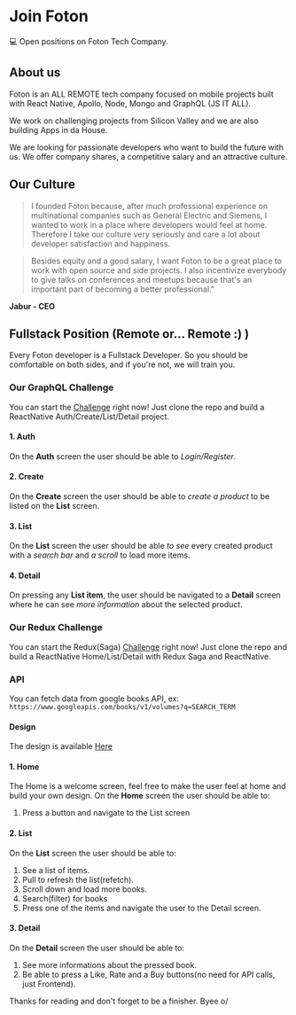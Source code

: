 # Join Foton
💻 Open positions on Foton Tech Company.

## About us
Foton is an ALL REMOTE tech company focused on mobile projects built with React Native, Apollo, Node, Mongo and GraphQL (JS IT ALL).

We work on challenging projects from Silicon Valley and we are also building Apps in da House.

We are looking for passionate developers who want to build the future with us.
We offer company shares, a competitive salary and an attractive culture.

## Our Culture
> I founded Foton because, after much professional experience on multinational companies such as General Electric and Siemens, I wanted to work in a place where developers would feel at home. Therefore I take our culture very seriously and care a lot about developer satisfaction and happiness.

> Besides equity and a good salary, I want Foton to be a great place to work with open source and side projects. I also incentivize everybody to give talks on conferences and meetups because that's an important part of becoming a better professional."

__Jabur - CEO__

## Fullstack Position (Remote or... Remote :) )
Every Foton developer is a Fullstack Developer. So you should be comfortable on both sides, and if you're not, we will train you.

### Our GraphQL Challenge
You can start the [Challenge](https://github.com/FotonTech/Challenge) right now! Just clone the repo and build a ReactNative Auth/Create/List/Detail project.

#### 1. Auth
On the __Auth__ screen the user should be able to *Login/Register*.

#### 2. Create
On the __Create__ screen the user should be able to *create a product* to be listed on the __List__ screen.

#### 3. List
On the __List__ screen the user should be able *to see* every created product with a *search bar* and *a scroll* to load more items.

#### 4. Detail
On pressing any __List item__, the user should be navigated to a __Detail__ screen where he can see *more information* about the selected product.


### Our Redux Challenge
You can start the Redux(Saga) [Challenge](https://github.com/FotonTech/Challenge-RN-ReduxSaga) right now! Just clone the repo and build a ReactNative Home/List/Detail with Redux Saga and ReactNative.

### API
You can fetch data from google books API, ex:
`https://www.googleapis.com/books/v1/volumes?q=SEARCH_TERM`

#### Design
The design is available [Here](https://www.figma.com/file/NcOoOquO96zSQkxB4rM5SM5Q/books-app-travishowell?node-id=0%3A2)


#### 1. Home
The Home is a welcome screen, feel free to make the user feel at home and build your own design.
On the __Home__ screen the user should be able to:
1. Press a button and navigate to the List screen


#### 2. List
On the __List__ screen the user should be able to:
1. See a list of items.
2. Pull to refresh the list(refetch).
3. Scroll down and load more books.
4. Search(filter) for books
5. Press one of the items and navigate the user to the Detail screen.

#### 3. Detail
On the __Detail__ screen the user should be able to:
1. See more informations about the pressed book.
2. Be able to press a Like, Rate and a Buy buttons(no need for API calls, just Frontend).

Thanks for reading and don't forget to be a finisher. Byee o/
